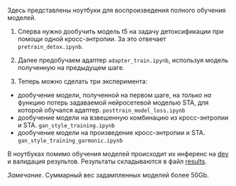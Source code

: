 Здесь представлены ноутбуки для воспроизведения полного обучения моделей. 

1. Сперва нужно дообучить модель t5 на задачу детоксификации при помощи одной кросс-энтропии. 
За это отвечает `pretrain_detox.ipynb`.

2. Далее предобучаем адаптер `adapter_train.ipynb`, используя модель полученную на предыдущем шаге. 

3. Теперь можно сделать три эксперимента:
  - дообучение модели, полученной на первом шаге, на *только на* функцию потерь задаваемой нейросетевой моделью STA, для которой обучался адаптер. `posttrain_model_loss.ipynb`
  - дообучение модели на взвешенную комбинацию из кросс-энтропии и STA. `gan_style_training.ipynb`
  - дообучение модели на произведение кросс-энтропии и STA. `gan_style_training_garmonic.ipynb`

В ноутбуках помимо обучения моделей происходит их инференс на [dev](/data/input/dev.tsv) и валидация результов.
Результаты складываются в файл [results](/notebooks/results.md).

*Замечание.* Суммарный вес задампленных моделей более 50Gb. 

